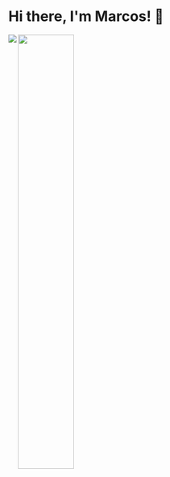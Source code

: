 # Hi there, I'm Marcos! 👋

<img align="left" src= "https://github-readme-stats.vercel.app/api?username=marcos96tavares&theme=dark&show_icons=true" />

<img align="left" width ="47%" src= "https://github-readme-stats.vercel.app/api/top-langs/?username=marcos96tavares&layout=compact" />




